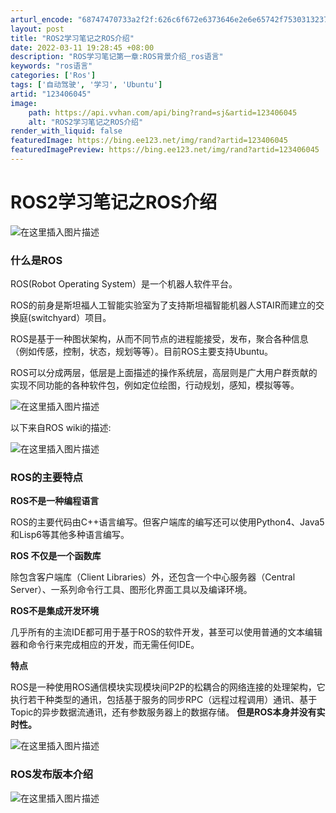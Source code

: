 ```yaml
---
arturl_encode: "68747470733a2f2f:626c6f672e6373646e2e6e65742f753031323733393532372f:61727469636c652f64657461696c732f313233343036303435"
layout: post
title: "ROS2学习笔记之ROS介绍"
date: 2022-03-11 19:28:45 +08:00
description: "ROS学习笔记第一章:ROS背景介绍_ros语言"
keywords: "ros语言"
categories: ['Ros']
tags: ['自动驾驶', '学习', 'Ubuntu']
artid: "123406045"
image:
    path: https://api.vvhan.com/api/bing?rand=sj&artid=123406045
    alt: "ROS2学习笔记之ROS介绍"
render_with_liquid: false
featuredImage: https://bing.ee123.net/img/rand?artid=123406045
featuredImagePreview: https://bing.ee123.net/img/rand?artid=123406045
---
```


# ROS2学习笔记之ROS介绍

![在这里插入图片描述](https://i-blog.csdnimg.cn/blog_migrate/1d099712d4e5f02aeb7181e097f2bdc6.png)

### 什么是ROS

ROS(Robot Operating System）是一个机器人软件平台。

ROS的前身是斯坦福人工智能实验室为了支持斯坦福智能机器人STAIR而建立的交换庭(switchyard）项目。

ROS是基于一种图状架构，从而不同节点的进程能接受，发布，聚合各种信息（例如传感，控制，状态，规划等等）。目前ROS主要支持Ubuntu。

ROS可以分成两层，低层是上面描述的操作系统层，高层则是广大用户群贡献的实现不同功能的各种软件包，例如定位绘图，行动规划，感知，模拟等等。
  
![在这里插入图片描述](https://i-blog.csdnimg.cn/blog_migrate/33836be4fc1c70b5a7020a6da94d120c.png)

以下来自ROS wiki的描述:
  
![在这里插入图片描述](https://i-blog.csdnimg.cn/blog_migrate/4ed8a7dd5da884a0ca7b352fc5faac29.png)

### ROS的主要特点

**ROS不是一种编程语言**

ROS的主要代码由C++语言编写。但客户端库的编写还可以使用Python4、Java5和Lisp6等其他多种语言编写。

**ROS 不仅是一个函数库**

除包含客户端库（Client Libraries）外，还包含一个中心服务器（Central Server）、一系列命令行工具、图形化界面工具以及编译环境。

**ROS不是集成开发环境**

几乎所有的主流IDE都可用于基于ROS的软件开发，甚至可以使用普通的文本编辑器和命令行来完成相应的开发，而无需任何IDE。

**特点**

ROS是一种使用ROS通信模块实现模块间P2P的松耦合的网络连接的处理架构，它执行若干种类型的通讯，包括基于服务的同步RPC（远程过程调用）通讯、基于Topic的异步数据流通讯，还有参数服务器上的数据存储。
**但是ROS本身并没有实时性。**

![在这里插入图片描述](https://i-blog.csdnimg.cn/blog_migrate/f00b853b48c7bd61e227fe74ab41e20e.png)

### ROS发布版本介绍

![在这里插入图片描述](https://i-blog.csdnimg.cn/blog_migrate/227777da9231d868e9e26760500fb255.png)